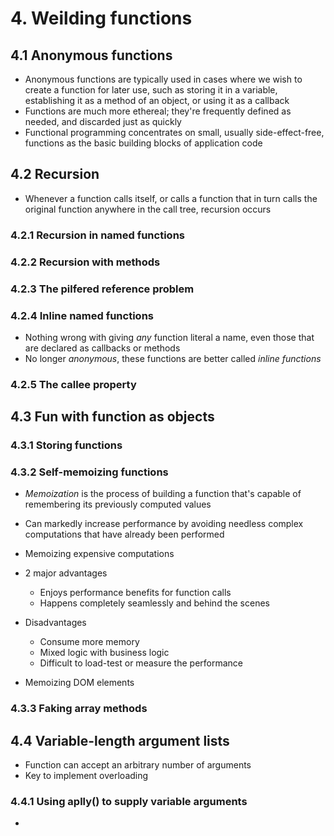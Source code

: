 # 4. Weilding functions

## 4.1 Anonymous functions
* Anonymous functions are typically used in cases where we wish to create a function for later use, such as storing it in a variable, establishing it as a method of an object, or using it as a callback
* Functions are much more ethereal; they're frequently defined as needed, and discarded just as quickly
* Functional programming concentrates on small, usually side-effect-free, functions as the basic building blocks of application code

## 4.2 Recursion
* Whenever a function calls itself, or calls a function that in turn calls the original function anywhere in the call tree, recursion occurs

### 4.2.1 Recursion in named functions

### 4.2.2 Recursion with methods

### 4.2.3 The pilfered reference problem

### 4.2.4 Inline named functions
* Nothing wrong with giving *any* function literal a name, even those that are declared as callbacks or methods
* No longer *anonymous*, these functions are better called *inline functions*

### 4.2.5 The callee property

## 4.3 Fun with function as objects

### 4.3.1 Storing functions

### 4.3.2 Self-memoizing functions
* *Memoization* is the process of building a function that's capable of remembering its previously computed values
* Can markedly increase performance by avoiding needless complex computations that have already been performed

* Memoizing expensive computations
* 2 major advantages
    * Enjoys performance benefits for function calls
    * Happens completely seamlessly and behind the scenes
* Disadvantages
    * Consume more memory
    * Mixed logic with business logic
    * Difficult to load-test or measure the performance
    
* Memoizing DOM elements

### 4.3.3 Faking array methods

## 4.4 Variable-length argument lists
* Function can accept an arbitrary number of arguments
* Key to implement overloading

### 4.4.1 Using aplly() to supply variable arguments
* 
